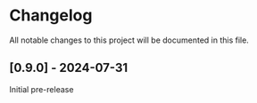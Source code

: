# Changelog

All notable changes to this project will be documented in this file.

## [0.9.0] - 2024-07-31

Initial pre-release

<!-- generated by git-cliff -->
